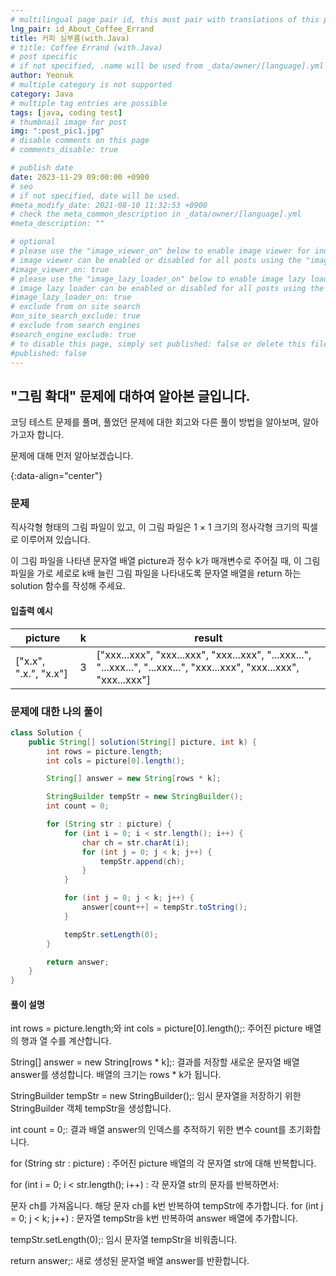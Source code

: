 ```yaml
---
# multilingual page pair id, this must pair with translations of this page. (This name must be unique)
lng_pair: id_About_Coffee_Errand
title: 커피 심부름(with.Java)
# title: Coffee Errand (with.Java)
# post specific
# if not specified, .name will be used from _data/owner/[language].yml
author: Yeonuk
# multiple category is not supported
category: Java
# multiple tag entries are possible
tags: [java, coding test]
# thumbnail image for post
img: ":post_pic1.jpg"
# disable comments on this page
# comments_disable: true

# publish date
date: 2023-11-29 09:00:00 +0900
# seo
# if not specified, date will be used.
#meta_modify_date: 2021-08-10 11:32:53 +0900
# check the meta_common_description in _data/owner/[language].yml
#meta_description: ""

# optional
# please use the "image_viewer_on" below to enable image viewer for individual pages or posts (_posts/ or [language]/_posts folders).
# image viewer can be enabled or disabled for all posts using the "image_viewer_posts: true" setting in _data/conf/main.yml.
#image_viewer_on: true
# please use the "image_lazy_loader_on" below to enable image lazy loader for individual pages or posts (_posts/ or [language]/_posts folders).
# image lazy loader can be enabled or disabled for all posts using the "image_lazy_loader_posts: true" setting in _data/conf/main.yml.
#image_lazy_loader_on: true
# exclude from on site search
#on_site_search_exclude: true
# exclude from search engines
#search_engine_exclude: true
# to disable this page, simply set published: false or delete this file
#published: false
---
```


<!-- outline-start -->

## "그림 확대" 문제에 대하여 알아본 글입니다.

코딩 테스트 문제를 풀며, 풀었던 문제에 대한 회고와 다른 풀이 방법을 알아보며, 알아가고자 합니다.

문제에 대해 먼저 알아보겠습니다.

{:data-align="center"}

<!-- outline-end -->

### 문제

직사각형 형태의 그림 파일이 있고, 이 그림 파일은 1 × 1 크기의 정사각형 크기의 픽셀로 이루어져 있습니다.

이 그림 파일을 나타낸 문자열 배열 picture과 정수 k가 매개변수로 주어질 때, 이 그림 파일을 가로 세로로 k배 늘린 그림 파일을 나타내도록 문자열 배열을 return 하는 solution 함수를 작성해 주세요.

#### 입출력 예시

| picture               | k   | result                                                                                                                |
| --------------------- | --- | --------------------------------------------------------------------------------------------------------------------- |
| ["x.x", ".x.", "x.x"] | 3   | ["xxx...xxx", "xxx...xxx", "xxx...xxx", "...xxx...", "...xxx...", "...xxx...", "xxx...xxx", "xxx...xxx", "xxx...xxx"] |

### 문제에 대한 나의 풀이

```java
class Solution {
    public String[] solution(String[] picture, int k) {
        int rows = picture.length;
        int cols = picture[0].length();

        String[] answer = new String[rows * k];

        StringBuilder tempStr = new StringBuilder();
        int count = 0;

        for (String str : picture) {
            for (int i = 0; i < str.length(); i++) {
                char ch = str.charAt(i);
                for (int j = 0; j < k; j++) {
                    tempStr.append(ch);
                }
            }

            for (int j = 0; j < k; j++) {
                answer[count++] = tempStr.toString();
            }

            tempStr.setLength(0);
        }

        return answer;
    }
}
```

#### 풀이 설명

int rows = picture.length;와 int cols = picture[0].length();: 주어진 picture 배열의 행과 열 수를 계산합니다.

String[] answer = new String[rows * k];: 결과를 저장할 새로운 문자열 배열 answer를 생성합니다. 배열의 크기는 rows \* k가 됩니다.

StringBuilder tempStr = new StringBuilder();: 임시 문자열을 저장하기 위한 StringBuilder 객체 tempStr을 생성합니다.

int count = 0;: 결과 배열 answer의 인덱스를 추적하기 위한 변수 count를 초기화합니다.

for (String str : picture) : 주어진 picture 배열의 각 문자열 str에 대해 반복합니다.

for (int i = 0; i < str.length(); i++) : 각 문자열 str의 문자를 반복하면서:

문자 ch를 가져옵니다.
해당 문자 ch를 k번 반복하여 tempStr에 추가합니다.
for (int j = 0; j < k; j++) : 문자열 tempStr을 k번 반복하여 answer 배열에 추가합니다.

tempStr.setLength(0);: 임시 문자열 tempStr을 비워줍니다.

return answer;: 새로 생성된 문자열 배열 answer를 반환합니다.
